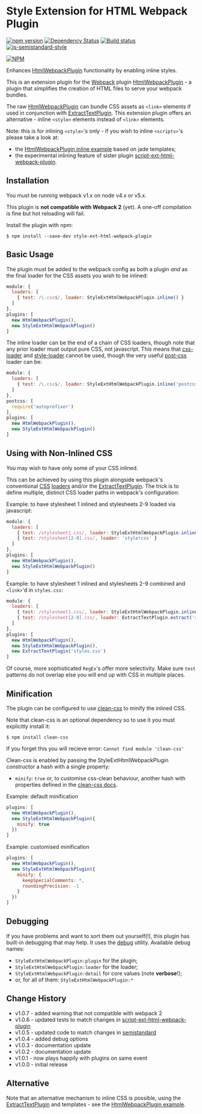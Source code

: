 Style Extension for HTML Webpack Plugin
========================================
[![npm version](https://badge.fury.io/js/style-ext-html-webpack-plugin.svg)](http://badge.fury.io/js/style-ext-html-webpack-plugin) [![Dependency Status](https://david-dm.org/numical/style-ext-html-webpack-plugin.svg)](https://david-dm.org/numical/style-ext-html-webpack-plugin) [![Build status](https://travis-ci.org/numical/style-ext-html-webpack-plugin.svg)](https://travis-ci.org/numical/style-ext-html-webpack-plugin) [![js-semistandard-style](https://img.shields.io/badge/code%20style-semistandard-brightgreen.svg?style=flat-square)](https://github.com/Flet/semistandard)

[![NPM](https://nodei.co/npm/style-ext-html-webpack-plugin.png?downloads=true&downloadRank=true&stars=true)](https://nodei.co/npm/style-ext-html-webpack-plugin/)


Enhances [HtmlWebpackPlugin](https://github.com/ampedandwired/html-webpack-plugin)
functionality by enabling inline styles. 

This is an extension plugin for the [Webpack](http://webpack.github.io) plugin [HtmlWebpackPlugin](https://github.com/ampedandwired/html-webpack-plugin) - a plugin that simplifies the creation of HTML files to serve your webpack bundles.

The raw [HtmlWebpackPlugin](https://github.com/ampedandwired/html-webpack-plugin) can bundle CSS assets as `<link>` elements if used in conjunction with [ExtractTextPlugin](https://github.com/webpack/extract-text-webpack-plugin).  This extension plugin offers an alternative - inline `<style>` elements instead of `<link>` elements.

Note: this is for inlining `<style>`'s only - if you wish to inline `<scripts>`'s please take a look at:
- the [HtmlWebpackPlugin inline example](https://github.com/ampedandwired/html-webpack-plugin/tree/master/examples/inline) based on jade templates;
- the experimental inlining feature of sister plugin
[script-ext-html-webpack-plugin](https://github.com/numical/script-ext-html-webpack-plugin).

Installation
------------
You must be running webpack v1.x on node v4.x or v5.x.

This plugin is __not compatible with Webpack 2__ (yet). A one-off compilation is fine but hot reloading will fail.

Install the plugin with npm:
```shell
$ npm install --save-dev style-ext-html-webpack-plugin
```

Basic Usage
-----------
The plugin must be added to the webpack config as both a plugin *and* as the final loader for the CSS assets you wish to be
inlined:

```javascript
module: {
  loaders: [
    { test: /\.css$/, loader: StyleExtHtmlWebpackPlugin.inline() }
  ]           
},
plugins: [
  new HtmlWebpackPlugin(),
  new StyleExtHtmlWebpackPlugin()
]  
```

The inline loader can be the end of a chain of CSS loaders, though note that any prior loader must output pure CSS, not javascript.  This means that [css-loader](https://www.npmjs.com/package/css-loader) and [style-loader](https://www.npmjs.com/package/style-loader) cannot be used, though the very useful [post-css](https://www.npmjs.com/package/postcss-loader) loader can be:

```javascript
module: {
  loaders: [
    { test: /\.css$/, loader: StyleExtHtmlWebpackPlugin.inline('postcss-loader') }
  ]           
},
postcss: [
  require('autoprefixer')
],
plugins: [
  new HtmlWebpackPlugin(),
  new StyleExtHtmlWebpackPlugin()
]  
```

Using with Non-Inlined CSS
--------------------------
You may wish to have only some of your CSS inlined.

This can be achieved by using this plugin alongside webpack's conventional [CSS](https://www.npmjs.com/package/css-loader) [loaders](https://www.npmjs.com/package/style-loader) and/or the
[ExtractTextPlugin](https://github.com/webpack/extract-text-webpack-plugin).  The trick is to define multiple, distinct CSS loader paths in webpack's configuration:

Example: to have stylesheet 1 inlined and stylesheets 2-9 loaded via javascript:
```javascript
module: {
  loaders: [
    { test: /stylesheet1.css/, loader: StyleExtHtmlWebpackPlugin.inline() },
    { test: /stylesheet[2-9].css/, loader: 'style!css' }
  ]
},
plugins: [
  new HtmlWebpackPlugin(),
  new StyleExtHtmlWebpackPlugin()
]
```

Example: to have stylesheet 1 inlined and stylesheets 2-9 combined and `<link>`'d in `styles.css`:
```javascript
module: {
  loaders: [
    { test: /stylesheet1.css/, loader: StyleExtHtmlWebpackPlugin.inline() },
    { test: /stylesheet[2-9].css/, loader: ExtractTextPlugin.extract('style-loader', 'css-loader') }
  ]
},
plugins: [
  new HtmlWebpackPlugin(),
  new StyleExtHtmlWebpackPlugin(),
  new ExtractTextPlugin('styles.css')
]
```
Of course, more sophisticated `RegEx`'s offer more selectivity. Make sure `test` patterns do not overlap else you will end up with CSS in multiple places.

Minification
------------
The plugin can be configured to use [clean-css](https://github.com/jakubpawlowicz/clean-css) to minify the inlined CSS.

Note that clean-css is an optional dependency so to use it you must explicitly install it:
```shell
$ npm install clean-css
```
If you forget this you will recieve error:
`Cannot find module 'clean-css'`

Clean-css is enabled by passing the StyleExtHtmlWebpackPlugin constructor a hash with a single property:
- `minify`: `true` or, to customise css-clean behaviour, another hash with properties defined in the [clean-css
docs](https://github.com/jakubpawlowicz/clean-css#how-to-use-clean-css-api).

Example: default minification
```javascript
plugins: [
  new HtmlWebpackPlugin(),
  new StyleExtHtmlWebpackPlugin({
    minify: true
  })
]
``` 
Example: customised minification
```javascript
plugins: [
  new HtmlWebpackPlugin(),
  new StyleExtHtmlWebpackPlugin({
    minify: {
      keepSpecialComments: *,
      roundingPrecision: -1
    }
  })
]
```

Debugging
---------
If you have problems and want to sort them out yourself(!), this plugin has built-in debugging that
may help.  It uses the [debug](https://github.com/visionmedia/debug) utility.  Available debug names:
* `StyleExtHtmlWebpackPlugin:plugin` for the plugin;
* `StyleExtHtmlWebpackPlugin:loader` for the loader;
* `StyleExtHtmlWebpackPlugin:detail` for core values (note __verbose__!);
* or, for all of them: `StyleExtHtmlWebpackPlugin:*`



Change History
--------------

* v1.0.7 - added warning that not compatible with webpack 2
* v1.0.6 - updated tests to match changes in
[script-ext-html-webpack-plugin](https://github.com/numical/script-ext-html-webpack-plugin)
* v1.0.5 - updated code to match changes in [semistandard](https://github.com/Flet/semistandard)
* v1.0.4 - added debug options
* v1.0.3 - documentation update
* v1.0.2 - documentation update
* v1.0.1 - now plays happily with plugins on same event
* v1.0.0 - initial release



Alternative
-----------
Note that an alternative mechanism to inline CSS is possible, using the
[ExtractTextPlugin](https://github.com/webpack/extract-text-webpack-plugin) and templates - see the [HtmlWebpackPlugin example](https://github.com/ampedandwired/html-webpack-plugin/tree/master/examples/inline).
